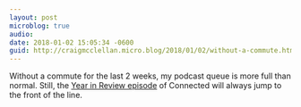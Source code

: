 ```yaml
---
layout: post
microblog: true
audio: 
date: 2018-01-02 15:05:34 -0600
guid: http://craigmcclellan.micro.blog/2018/01/02/without-a-commute.html
---
```

Without a commute for the last 2 weeks, my podcast queue is more full than normal. Still, the [Year in Review episode](https://overcast.fm/+FXx75_MJc) of Connected will always jump to the front of the line.
